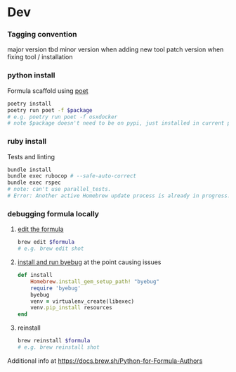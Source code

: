 
# Dev
### Tagging convention
major version tbd
minor version when adding new tool
patch version when fixing tool / installation

### python install
Formula scaffold using [poet](https://github.com/tdsmith/homebrew-pypi-poet)
```bash
poetry install
poetry run poet -f $package
# e.g. poetry run poet -f osxdocker
# note $package doesn't need to be on pypi, just installed in current python environment.
```

### ruby install
Tests and linting
```bash
bundle install
bundle exec rubocop # --safe-auto-correct
bundle exec rspec
# note: can't use parallel_tests.
# Error: Another active Homebrew update process is already in progress.
```

### debugging formula locally
1. [edit the formula](https://github.com/Homebrew/brew/issues/1505#issuecomment-260575386)
    ```bash
    brew edit $formula
    # e.g. brew edit shot
    ```

2. [install and run byebug](https://discourse.brew.sh/t/debugging-homebrew-using-pry-byebug/3234/4) at the point causing issues
    ```ruby
    def install
        Homebrew.install_gem_setup_path! "byebug"
        require 'byebug'
        byebug
        venv = virtualenv_create(libexec)
        venv.pip_install resources
    end
    ```

3. reinstall
    ```bash
    brew reinstall $formula
    # e.g. brew reinstall shot
    ``` 

Additional info at https://docs.brew.sh/Python-for-Formula-Authors

